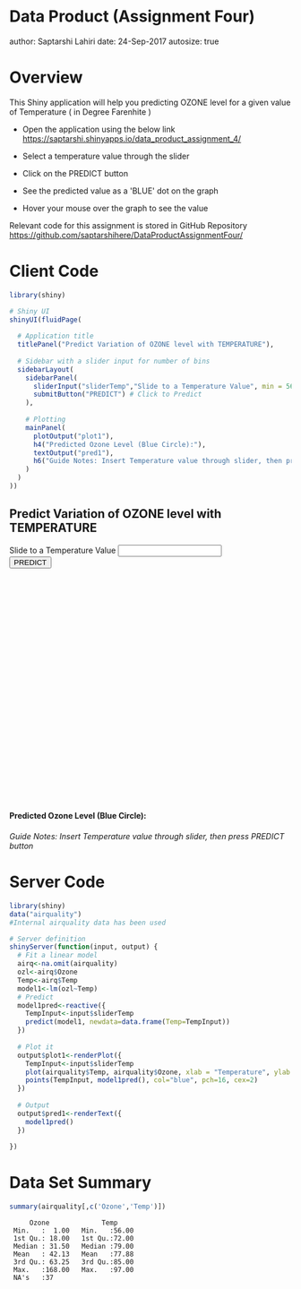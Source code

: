 Data Product (Assignment Four)
========================================================
author: Saptarshi Lahiri
date: 24-Sep-2017
autosize: true

Overview
========================================================


This Shiny application will help you predicting OZONE level for a given value of Temperature ( in Degree Farenhite )

- Open the application using the below link  
https://saptarshi.shinyapps.io/data_product_assignment_4/

- Select a temperature value through the slider
- Click on the PREDICT button
- See the predicted value as a 'BLUE' dot on the graph
- Hover your mouse over the graph to see the value

Relevant code for this assignment is stored in GitHub Repository
https://github.com/saptarshihere/DataProductAssignmentFour/


Client Code
========================================================


```r
library(shiny)

# Shiny UI
shinyUI(fluidPage(
  
  # Application title
  titlePanel("Predict Variation of OZONE level with TEMPERATURE"),
  
  # Sidebar with a slider input for number of bins 
  sidebarLayout(
    sidebarPanel(
      sliderInput("sliderTemp","Slide to a Temperature Value", min = 56, max = 97, value = 10),
      submitButton("PREDICT") # Click to Predict
    ),
    
    # Plotting
    mainPanel(
      plotOutput("plot1"),
      h4("Predicted Ozone Level (Blue Circle):"),
      textOutput("pred1"),
      h6("Guide Notes: Insert Temperature value through slider, then press PREDICT button")
    )
  )
))
```

<!--html_preserve--><div class="container-fluid">
<h2>Predict Variation of OZONE level with TEMPERATURE</h2>
<div class="row">
<div class="col-sm-4">
<form class="well">
<div class="form-group shiny-input-container">
<label class="control-label" for="sliderTemp">Slide to a Temperature Value</label>
<input class="js-range-slider" id="sliderTemp" data-min="56" data-max="97" data-from="10" data-step="1" data-grid="true" data-grid-num="8.2" data-grid-snap="false" data-prettify-separator="," data-prettify-enabled="true" data-keyboard="true" data-keyboard-step="2.4390243902439" data-data-type="number"/>
</div>
<div>
<button type="submit" class="btn btn-primary">PREDICT</button>
</div>
</form>
</div>
<div class="col-sm-8">
<div id="plot1" class="shiny-plot-output" style="width: 100% ; height: 400px"></div>
<h4>Predicted Ozone Level (Blue Circle):</h4>
<div id="pred1" class="shiny-text-output"></div>
<h6>Guide Notes: Insert Temperature value through slider, then press PREDICT button</h6>
</div>
</div>
</div><!--/html_preserve-->

Server Code
========================================================

```r
library(shiny)
data("airquality")
#Internal airquality data has been used

# Server definition
shinyServer(function(input, output) {
  # Fit a linear model
  airq<-na.omit(airquality)
  ozl<-airq$Ozone
  Temp<-airq$Temp
  model1<-lm(ozl~Temp)
  # Predict
  model1pred<-reactive({
    TempInput<-input$sliderTemp
    predict(model1, newdata=data.frame(Temp=TempInput))
  })
  
  # Plot it
  output$plot1<-renderPlot({
    TempInput<-input$sliderTemp
    plot(airquality$Temp, airquality$Ozone, xlab = "Temperature", ylab = "Ozone", bty="n", pch=16)
    points(TempInput, model1pred(), col="blue", pch=16, cex=2)
  })
  
  # Output
  output$pred1<-renderText({
    model1pred()
  })
  
})
```
Data Set Summary
========================================================

```r
summary(airquality[,c('Ozone','Temp')])
```

```
     Ozone             Temp      
 Min.   :  1.00   Min.   :56.00  
 1st Qu.: 18.00   1st Qu.:72.00  
 Median : 31.50   Median :79.00  
 Mean   : 42.13   Mean   :77.88  
 3rd Qu.: 63.25   3rd Qu.:85.00  
 Max.   :168.00   Max.   :97.00  
 NA's   :37                      
```

